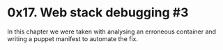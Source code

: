# 0x17. Web stack debugging #3
In this chapter we were taken with analysing an erroneous container and writing a puppet manifest to automate the fix.
